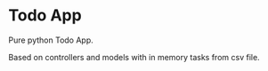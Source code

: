 # Todo App
Pure python Todo App.

Based on controllers and models with in memory tasks from csv file.
